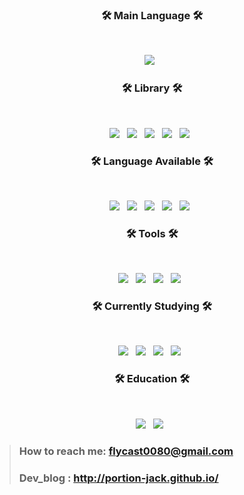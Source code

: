 <h3 align="center"><b>🛠 Main Language 🛠</b></h3></br>
<p align="center">
<img src="https://img.shields.io/badge/python-3776AB?style=flat-square&logo=python&logoColor=white"/></a> &nbsp  

<h3 align="center"><b>🛠 Library 🛠</b></h3>
</br>
<p align="center">
<img src="https://img.shields.io/badge/NumPy-013243?style=flat-square&logo=NumPy&logoColor=white"/></a> &nbsp
<img src="https://img.shields.io/badge/pandas-150458?style=flat-square&logo=pandas&logoColor=white"/></a> &nbsp 
<img src="https://img.shields.io/badge/scikit_learn-F7931E?style=flat-square&logo=scikit-learn&logoColor=white"/></a> &nbsp 
<img src="https://img.shields.io/badge/TensorFlow-FF6F00?style=flat-square&logo=TensorFlow&logoColor=white"/></a> &nbsp 
<img src="https://img.shields.io/badge/MLflow-0194E2?style=flat-square&logo=MLflow&logoColor=white"/></a> &nbsp 
</p>

<h3 align="center"><b>🛠 Language Available 🛠</b></h3>
</br>
<p align="center">
<img src="https://img.shields.io/badge/python-3776AB?style=flat-square&logo=python&logoColor=white"/></a> &nbsp
<img src="https://img.shields.io/badge/R-276DC3?style=flat-square&logo=R&logoColor=white"/></a> &nbsp 
<img src="https://img.shields.io/badge/MySQL-4479A1?style=flat-square&logo=MySQL&logoColor=white"/></a> &nbsp 
<img src="https://img.shields.io/badge/SAS-00599C?style=flat-square&logo=SAS%2B%2B&logoColor=white"/></a> &nbsp 
<img src="https://img.shields.io/badge/hdl-3776AB?style=flat-square&logo=hdl%2B%2B&logoColor=white"/></a> &nbsp 
</p>

<h3 align="center"><b>🛠 Tools 🛠</b></h3>
</br>
<p align="center">
<img src="https://img.shields.io/badge/Oracle-F80000?style=flat-square&logo=Oracle&logoColor=white"/></a> &nbsp
<img src="https://img.shields.io/badge/Amazon AWS-232F3E?style=flat-square&logo=Amazon%20AWS&logoColor=white"/></a> &nbsp 
<img src="https://img.shields.io/badge/iTerm2-000000?style=flat-square&logo=iTerm2&logoColor=white"/></a> &nbsp
<img src="https://img.shields.io/badge/Git-F05032?style=flat-square&logo=Git&logoColor=white"/></a> &nbsp
</p>

<h3 align="center"><b>🛠 Currently Studying 🛠</b></h3></br>
<p align="center">
<img src="https://img.shields.io/badge/Machine_learning-%20-brightgreen"/></a> &nbsp
<img src="https://img.shields.io/badge/Git-%20-brightgreen"/></a> &nbsp
<img src="https://img.shields.io/badge/Statistics-%20-red"/></a> &nbsp
<img src="https://img.shields.io/badge/Computer_Architecture-%20-red"/></a> &nbsp
</p>

<h3 align="center"><b>🛠 Education 🛠</b></h3></br>
<p align="center">
<img src="https://img.shields.io/badge/B.S_in_Physics-%20-red"/></a> &nbsp
<img src="https://img.shields.io/badge/B.S_in_Statistics-%20-red"/></a> &nbsp
</p>

> ### How to reach me: flycast0080@gmail.com
> ### Dev_blog : http://portion-jack.github.io/


